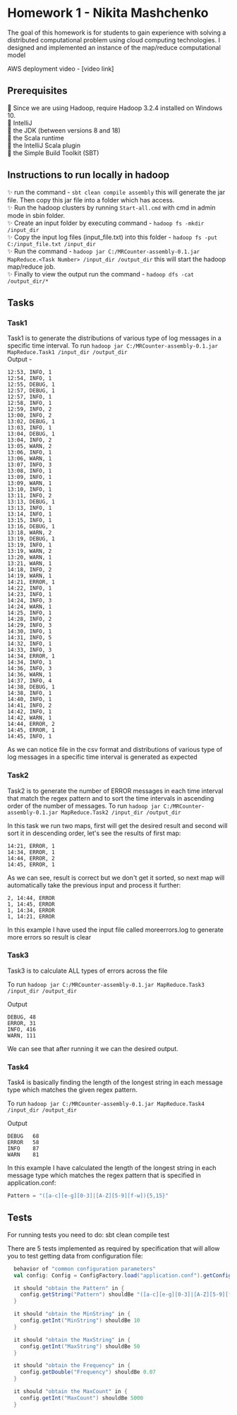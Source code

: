 # Homework 1 - Nikita Mashchenko
The goal of this homework is for students to gain experience with solving a distributed computational problem using cloud computing technologies. I designed and implemented an instance of the map/reduce computational model

AWS deployment video - [video link]
## Prerequisites
🚀 Since we are using Hadoop, require Hadoop 3.2.4 installed on Windows 10. <br>
🚀 IntelliJ <br>
🚀 the JDK (between versions 8 and 18) <br>
🚀 the Scala runtime <br>
🚀 the IntelliJ Scala plugin <br>
🚀 the Simple Build Toolkit (SBT) <br>

## Instructions to run locally in hadoop

✨ run the command - ```sbt clean compile assembly``` this will generate the jar file. Then copy this jar file into a folder which has access. <br>
✨ Run the hadoop clusters by running ```Start-all.cmd``` with cmd in admin mode in sbin folder. <br>
✨ Create an input folder by executing command - ```hadoop fs -mkdir /input_dir``` <br>
✨ Copy the input log files (input_file.txt) into this folder - ```hadoop fs -put C:/input_file.txt /input_dir``` <br>
✨ Run the command - ```hadoop jar C:/MRCounter-assembly-0.1.jar MapReduce.<Task Number> /input_dir /output_dir``` this will start the hadoop map/reduce job. <br>
✨ Finally to view the output run the command - ```hadoop dfs -cat /output_dir/* ``` <br>

## Tasks
### Task1
Task1 is to generate the distributions of various type of log messages in a specific time interval.
To run ```hadoop jar C:/MRCounter-assembly-0.1.jar MapReduce.Task1 /input_dir /output_dir``` <br>
Output -
```
12:53, INFO, 1
12:54, INFO, 1
12:55, DEBUG, 1
12:57, DEBUG, 1
12:57, INFO, 1
12:58, INFO, 1
12:59, INFO, 2
13:00, INFO, 2
13:02, DEBUG, 1
13:03, INFO, 1
13:04, DEBUG, 1
13:04, INFO, 2
13:05, WARN, 2
13:06, INFO, 1
13:06, WARN, 1
13:07, INFO, 3
13:08, INFO, 1
13:09, INFO, 1
13:09, WARN, 1
13:10, INFO, 1
13:11, INFO, 2
13:13, DEBUG, 1
13:13, INFO, 1
13:14, INFO, 1
13:15, INFO, 1
13:16, DEBUG, 1
13:18, WARN, 2
13:19, DEBUG, 1
13:19, INFO, 1
13:19, WARN, 2
13:20, WARN, 1
13:21, WARN, 1
14:18, INFO, 2
14:19, WARN, 1
14:21, ERROR, 1
14:22, INFO, 1
14:23, INFO, 1
14:24, INFO, 3
14:24, WARN, 1
14:25, INFO, 1
14:28, INFO, 2
14:29, INFO, 3
14:30, INFO, 1
14:31, INFO, 5
14:32, INFO, 1
14:33, INFO, 3
14:34, ERROR, 1
14:34, INFO, 1
14:36, INFO, 3
14:36, WARN, 1
14:37, INFO, 4
14:38, DEBUG, 1
14:38, INFO, 1
14:40, INFO, 1
14:41, INFO, 2
14:42, INFO, 1
14:42, WARN, 1
14:44, ERROR, 2
14:45, ERROR, 1
14:45, INFO, 1
```

As we can notice file in the csv format and distributions of various type of log messages in a specific time interval is generated as expected


### Task2
Task2 is to generate the number of ERROR messages in each time interval that match the regex pattern and to sort the time intervals in ascending order of the number of messages.
To run ```hadoop jar C:/MRCounter-assembly-0.1.jar MapReduce.Task2 /input_dir /output_dir``` <br>

In this task we run two maps, first will get the desired result and second will sort it in descending order, let's see the results of first map:

```
14:21, ERROR, 1
14:34, ERROR, 1
14:44, ERROR, 2
14:45, ERROR, 1
```

As we can see, result is correct but we don't get it sorted, so next map will automatically take the previous input and process it further:

```
2, 14:44, ERROR
1, 14:45, ERROR
1, 14:34, ERROR
1, 14:21, ERROR
```

In this example I have used the input file called moreerrors.log to generate more errors so result is clear

### Task3
Task3 is to calculate ALL types of errors across the file

To run ```hadoop jar C:/MRCounter-assembly-0.1.jar MapReduce.Task3 /input_dir /output_dir``` <br>

Output
```
DEBUG, 48
ERROR, 31
INFO, 416
WARN, 111
```
We can see that after running it we can the desired output.

### Task4
Task4 is basically finding the length of the longest string in each message type which matches the given regex pattern.<br>

To run ```hadoop jar C:/MRCounter-assembly-0.1.jar MapReduce.Task4 /input_dir /output_dir``` <br>

Output

```
DEBUG   68
ERROR   58
INFO    87
WARN    81
```

In this example I have calculated the length of the longest string in each message type which matches the regex pattern that is specified in application.conf:
```scala
Pattern = "([a-c][e-g][0-3]|[A-Z][5-9][f-w]){5,15}"
```

## Tests
For running tests you need to do:
sbt clean compile test

There are 5 tests implemented as required by specification that will allow you to test getting data from configuration file:
```scala
  behavior of "common configuration parameters"
  val config: Config = ConfigFactory.load("application.conf").getConfig("randomLogGenerator")

  it should "obtain the Pattern" in {
    config.getString("Pattern") shouldBe "([a-c][e-g][0-3]|[A-Z][5-9][f-w]){5,15}"
  }

  it should "obtain the MinString" in {
    config.getInt("MinString") shouldBe 10
  }

  it should "obtain the MaxString" in {
    config.getInt("MaxString") shouldBe 50
  }

  it should "obtain the Frequency" in {
    config.getDouble("Frequency") shouldBe 0.07
  }

  it should "obtain the MaxCount" in {
    config.getInt("MaxCount") shouldBe 5000
  }
 ```
 
 
